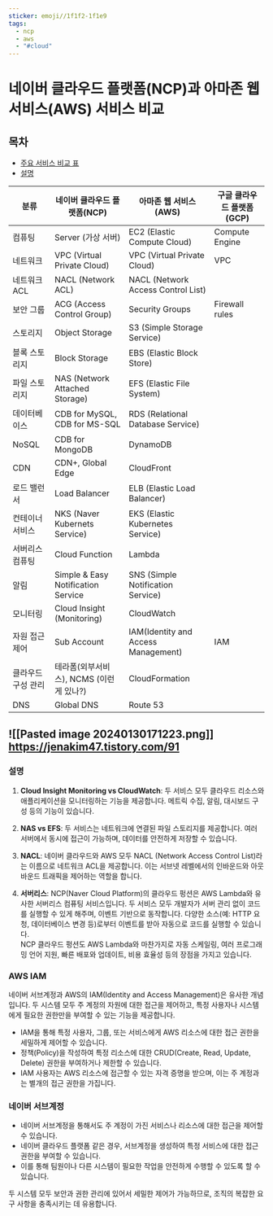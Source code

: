 ```yaml
---
sticker: emoji//1f1f2-1f1e9
tags:
  - ncp
  - aws
  - "#cloud"
---
```

# 네이버 클라우드 플랫폼(NCP)과 아마존 웹 서비스(AWS) 서비스 비교
## 목차
- [주요 서비스 비교 표](#주요-서비스-비교-표)
- [설명](#설명)

| 분류 | 네이버 클라우드 플랫폼(NCP) | 아마존 웹 서비스(AWS) | 구글 클라우드 플랫폼(GCP) |
| ---- | ---- | ---- | ---- |
| 컴퓨팅 | Server (가상 서버) | EC2 (Elastic Compute Cloud) | Compute Engine |
| 네트워크 | VPC (Virtual Private Cloud) | VPC (Virtual Private Cloud) | VPC |
| 네트워크 ACL | NACL (Network ACL) | NACL (Network Access Control List) |  |
| 보안 그룹 | ACG (Access Control Group) | Security Groups | Firewall rules |
| 스토리지 | Object Storage | S3 (Simple Storage Service) |  |
| 블록 스토리지 | Block Storage | EBS (Elastic Block Store) |  |
| 파일 스토리지 | NAS (Network Attached Storage) | EFS (Elastic File System) |  |
| 데이터베이스 | CDB for MySQL, CDB for MS-SQL | RDS (Relational Database Service) |  |
| NoSQL | CDB for MongoDB | DynamoDB |  |
| CDN | CDN+, Global Edge | CloudFront |  |
| 로드 밸런서 | Load Balancer | ELB (Elastic Load Balancer) |  |
| 컨테이너 서비스 | NKS (Naver Kubernets Service) | EKS (Elastic Kubernetes Service) |  |
| 서버리스 컴퓨팅 | Cloud Function | Lambda |  |
| 알림 | Simple & Easy Notification Service | SNS (Simple Notification Service) |  |
| 모니터링 | Cloud Insight (Monitoring) | CloudWatch |  |
| 자원 접근제어 | Sub Account | IAM(Identity and Access Management) | IAM |
| 클라우드 구성 관리 | 테라폼(외부서비스), NCMS (이런게 있나?) | CloudFormation |  |
| DNS | Global DNS | Route 53 |  |


![[Pasted image 20240130171223.png]]
https://jenakim47.tistory.com/91
---
### 설명

1. **Cloud Insight Monitoring vs CloudWatch**: 두 서비스 모두 클라우드 리소스와 애플리케이션을 모니터링하는 기능을 제공합니다. 메트릭 수집, 알림, 대시보드 구성 등의 기능이 있습니다.

2. **NAS vs EFS**: 두 서비스는 네트워크에 연결된 파일 스토리지를 제공합니다. 여러 서버에서 동시에 접근이 가능하며, 데이터를 안전하게 저장할 수 있습니다.

3. **NACL**: 네이버 클라우드와 AWS 모두 NACL (Network Access Control List)라는 이름으로 네트워크 ACL을 제공합니다. 이는 서브넷 레벨에서의 인바운드와 아웃바운드 트래픽을 제어하는 역할을 합니다.
4. **서버리스**: NCP(Naver Cloud Platform)의 클라우드 펑션은 AWS Lambda와 유사한 서버리스 컴퓨팅 서비스입니다. 두 서비스 모두 개발자가 서버 관리 없이 코드를 실행할 수 있게 해주며, 이벤트 기반으로 동작합니다. 다양한 소스(예: HTTP 요청, 데이터베이스 변경 등)로부터 이벤트를 받아 자동으로 코드를 실행할 수 있습니다. \
NCP 클라우드 펑션도 AWS Lambda와 마찬가지로 자동 스케일링, 여러 프로그래밍 언어 지원, 빠른 배포와 업데이트, 비용 효율성 등의 장점을 가지고 있습니다.

### AWS IAM
네이버 서브계정과 AWS의 IAM(Identity and Access Management)은 유사한 개념입니다. 두 시스템 모두 주 계정의 자원에 대한 접근을 제어하고, 특정 사용자나 시스템에게 필요한 권한만을 부여할 수 있는 기능을 제공합니다.
- IAM을 통해 특정 사용자, 그룹, 또는 서비스에게 AWS 리소스에 대한 접근 권한을 세밀하게 제어할 수 있습니다.
- 정책(Policy)을 작성하여 특정 리소스에 대한 CRUD(Create, Read, Update, Delete) 권한을 부여하거나 제한할 수 있습니다.
- IAM 사용자는 AWS 리소스에 접근할 수 있는 자격 증명을 받으며, 이는 주 계정과는 별개의 접근 권한을 가집니다.

### 네이버 서브계정
- 네이버 서브계정을 통해서도 주 계정이 가진 서비스나 리소스에 대한 접근을 제어할 수 있습니다.
- 네이버 클라우드 플랫폼 같은 경우, 서브계정을 생성하여 특정 서비스에 대한 접근 권한을 부여할 수 있습니다.
- 이를 통해 팀원이나 다른 시스템이 필요한 작업을 안전하게 수행할 수 있도록 할 수 있습니다.

두 시스템 모두 보안과 권한 관리에 있어서 세밀한 제어가 가능하므로, 조직의 복잡한 요구 사항을 충족시키는 데 유용합니다.
